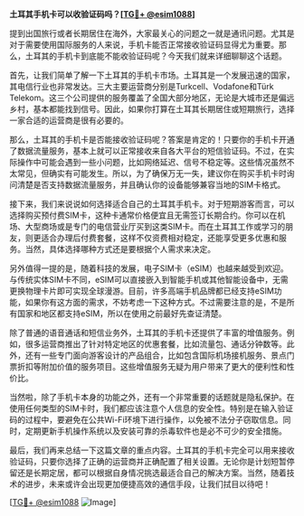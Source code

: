 **土耳其手机卡可以收验证码吗？[[TG💪+ @esim1088](https://t.me/s/esim1088)]**

提到出国旅行或者长期居住在海外，大家最关心的问题之一就是通讯问题。尤其是对于需要使用国际服务的人来说，手机卡能否正常接收验证码显得尤为重要。那么，土耳其的手机卡到底能不能收验证码呢？今天我们就来详细聊聊这个话题。

首先，让我们简单了解一下土耳其的手机卡市场。土耳其是一个发展迅速的国家，其电信行业也非常发达。三大主要运营商分别是Turkcell、Vodafone和Türk Telekom。这三个公司提供的服务覆盖了全国大部分地区，无论是大城市还是偏远乡村，基本都能找到信号。因此，如果你打算在土耳其长期居住或短期旅行，选择一家合适的运营商是很有必要的。

那么，土耳其的手机卡是否能接收验证码呢？答案是肯定的！只要你的手机卡开通了数据流量服务，基本上就可以正常接收来自各大平台的短信验证码。不过，在实际操作中可能会遇到一些小问题，比如网络延迟、信号不稳定等。这些情况虽然不太常见，但确实有可能发生。所以，为了确保万无一失，建议你在购买手机卡时询问清楚是否支持数据流量服务，并且确认你的设备能够兼容当地的SIM卡格式。

接下来，我们来说说如何选择适合自己的土耳其手机卡。对于短期游客而言，可以选择购买预付费SIM卡，这种卡通常价格便宜且无需签订长期合约。你可以在机场、大型商场或是专门的电信营业厅买到这类SIM卡。而在土耳其工作或学习的朋友，则更适合办理后付费套餐，这样不仅资费相对稳定，还能享受更多优惠和服务。当然，具体选择哪种方式还是要根据个人需求来决定。

另外值得一提的是，随着科技的发展，电子SIM卡（eSIM）也越来越受到欢迎。与传统实体SIM卡不同，eSIM可以直接嵌入到智能手机或其他智能设备中，无需更换物理卡片即可实现全球漫游。目前，许多高端手机品牌都已经支持eSIM功能，如果你有这方面的需求，不妨考虑一下这种方式。不过需要注意的是，不是所有国家和地区都支持eSIM，所以在使用之前最好先查证清楚。

除了普通的语音通话和短信业务外，土耳其的手机卡还提供了丰富的增值服务。例如，很多运营商推出了针对特定地区的优惠套餐，比如流量包、通话分钟数等。此外，还有一些专门面向游客设计的产品组合，比如包含国际机场接机服务、景点门票折扣等附加价值的服务项目。这些增值服务无疑为用户带来了更大的便利性和性价比。

当然啦，除了手机卡本身的功能之外，还有一个非常重要的话题就是隐私保护。在使用任何类型的SIM卡时，我们都应该注意个人信息的安全性。特别是在输入验证码的过程中，要避免在公共Wi-Fi环境下进行操作，以免被不法分子窃取信息。同时，定期更新手机操作系统以及安装可靠的杀毒软件也是必不可少的安全措施。

最后，我们再来总结一下这篇文章的重点内容。土耳其的手机卡完全可以用来接收验证码，只要你选择了正确的运营商并正确配置了相关设置。无论你是计划短暂停留还是长期定居，都可以根据自身情况挑选最适合自己的解决方案。当然，随着技术的进步，未来或许会出现更加便捷高效的通信手段，让我们拭目以待吧！

[[TG💪+ @esim1088](https://t.me/s/esim1088) ![Image](https://i.postimg.cc/4NQfJmqS/Snipaste-2025-05-13-00-14-12.png)]
